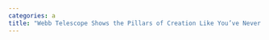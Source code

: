 ```yaml
---
categories: a
title: "Webb Telescope Shows the Pillars of Creation Like You’ve Never Seen Them Before"
---
```

